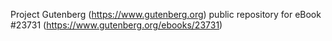 Project Gutenberg (https://www.gutenberg.org) public repository for eBook #23731 (https://www.gutenberg.org/ebooks/23731)
